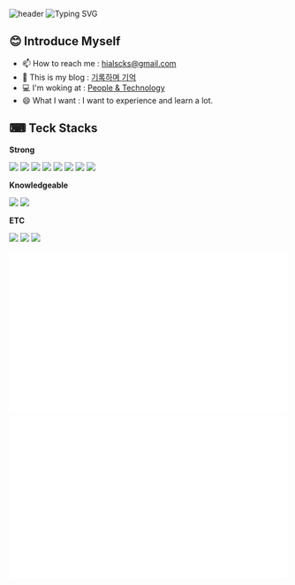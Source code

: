![header](https://capsule-render.vercel.app/api?type=Waving&color=timeGradient&height=230&section=header&text=KimMinchan95&fontAlign=65&fontAlignY=36&desc=FrontEnd&descAlign=88.5&descAlignY=50&animation=twinkling)
![Typing SVG](https://readme-typing-svg.herokuapp.com/?lines=Hello+World👋;Wellcome+To+My+Github&height=45&size=32&color=1cff54)

😊 Introduce Myself
--

- 📫 How to reach me : hialscks@gmail.com
- 📗 This is my blog : [기록하며 기억](https://velog.io/@pest95)
- 💻 I'm woking at : [People & Technology](https://www.pntbiz.co.kr)
- 😄 What I want : I want to experience and learn a lot.

⌨ Teck Stacks
--

**Strong**

<img src="https://img.shields.io/badge/JavaScript-F7DF1E?style=flat&logo=JavaScript&logoColor=white"/> <img src="https://img.shields.io/badge/HTML-E34F26?style=flat&logo=HTML5&logoColor=white"/> <img src="https://img.shields.io/badge/CSS-1572B6?style=flat&logo=CSS3&logoColor=white"/> <img src="https://img.shields.io/badge/React-61DAFB?style=flat&logo=React&logoColor=white"/> 
<img src="https://img.shields.io/badge/Redux-764ABC?style=flat&logo=Redux&logoColor=white"/> <img src="https://img.shields.io/badge/StyledComponents-DB7093?style=flat&logo=styledComponents&logoColor=white"/> <img src="https://img.shields.io/badge/SASS-CC6699?style=flat&logo=SASS&logoColor=white"/> <img src="https://img.shields.io/badge/React Router-CA4245?style=flat&logo=React Router&logoColor=white"/>

**Knowledgeable**

<img src="https://img.shields.io/badge/Node.js-339933?style=flat&logo=Node.js&logoColor=white"/> <img src="https://img.shields.io/badge/MySQL-4479A1?style=flat&logo=MySQL&logoColor=white"/>

**ETC**

<img src="https://img.shields.io/badge/Figma-F24E1E?style=flat&logo=Figma&logoColor=white"/> <img src="https://img.shields.io/badge/Notion-000000?style=flat&logo=Notion&logoColor=white"/> <img src="https://img.shields.io/badge/Amazon AWS-232F3E?style=flat&logo=Amazon AWS&logoColor=white"/>


![](https://raw.githubusercontent.com/KimMinchan95/github-stats-transparent/output/generated/overview.svg)
![](https://raw.githubusercontent.com/KimMinchan95/github-stats-transparent/output/generated/languages.svg)

<!--
**KimMinchan95/KimMinchan95** is a ✨ _special_ ✨ repository because its `README.md` (this file) appears on your GitHub profile.

Here are some ideas to get you started:

- 🔭 I’m currently working on ...
- 🌱 I’m currently learning ...
- 👯 I’m looking to collaborate on ...
- 🤔 I’m looking for help with ...
- 💬 Ask me about ...
- 📫 How to reach me: ...
- 😄 Pronouns: ...
- ⚡ Fun fact: ...
-->
